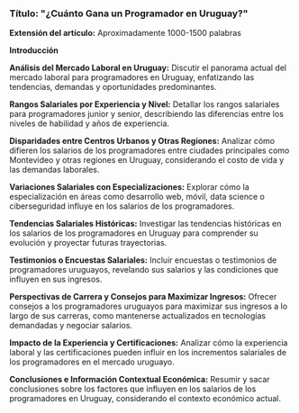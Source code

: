 ### Título: "¿Cuánto Gana un Programador en Uruguay?"

**Extensión del artículo:** Aproximadamente 1000-1500 palabras

**Introducción**

**Análisis del Mercado Laboral en Uruguay:**
Discutir el panorama actual del mercado laboral para programadores en Uruguay, enfatizando las tendencias, demandas y oportunidades predominantes.

**Rangos Salariales por Experiencia y Nivel:**
Detallar los rangos salariales para programadores junior y senior, describiendo las diferencias entre los niveles de habilidad y años de experiencia.

**Disparidades entre Centros Urbanos y Otras Regiones:**
Analizar cómo difieren los salarios de los programadores entre ciudades principales como Montevideo y otras regiones en Uruguay, considerando el costo de vida y las demandas laborales.

**Variaciones Salariales con Especializaciones:**
Explorar cómo la especialización en áreas como desarrollo web, móvil, data science o ciberseguridad influye en los salarios de los programadores.

**Tendencias Salariales Históricas:**
Investigar las tendencias históricas en los salarios de los programadores en Uruguay para comprender su evolución y proyectar futuras trayectorias.

**Testimonios o Encuestas Salariales:**
Incluir encuestas o testimonios de programadores uruguayos, revelando sus salarios y las condiciones que influyen en sus ingresos.

**Perspectivas de Carrera y Consejos para Maximizar Ingresos:**
Ofrecer consejos a los programadores uruguayos para maximizar sus ingresos a lo largo de sus carreras, como mantenerse actualizados en tecnologías demandadas y negociar salarios.

**Impacto de la Experiencia y Certificaciones:**
Analizar cómo la experiencia laboral y las certificaciones pueden influir en los incrementos salariales de los programadores en el mercado uruguayo.

**Conclusiones e Información Contextual Económica:**
Resumir y sacar conclusiones sobre los factores que influyen en los salarios de los programadores en Uruguay, considerando el contexto económico actual.
